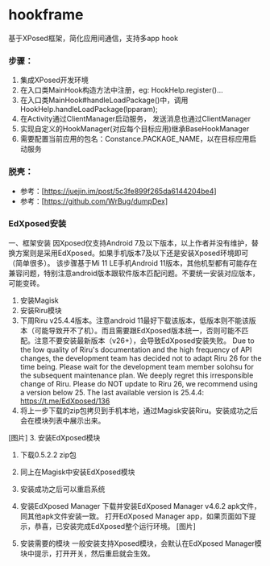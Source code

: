 # hookframe
基于XPosed框架，简化应用间通信，支持多app hook

### 步骤：
1. 集成XPosed开发环境
2. 在入口类MainHook构造方法中注册，eg: HookHelp.register()...
3. 在入口类MainHook#handleLoadPackage()中，调用HookHelp.handleLoadPackage(lpparam);
4. 在Activity通过ClientManager启动服务， 发送消息也通过ClientManager
5. 实现自定义的HookManager(对应每个目标应用)继承BaseHookManager
6. 需要配置当前应用的包名：Constance.PACKAGE_NAME，以在目标应用启动服务

### 脱壳：
+ 参考：[https://juejin.im/post/5c3fe899f265da6144204be4]
+ 参考：[https://github.com/WrBug/dumpDex]

### EdXposed安装
一、框架安装
因Xposed仅支持Android 7及以下版本，以上作者并没有维护，替换方案则是采用EdXposed。如果手机版本7及以下还是安装Xposed环境即可（简单很多）。
该步骤基于Mi 11 LE手机Android 11版本，其他机型都有可能存在兼容问题，特别注意android版本跟软件版本匹配问题。不要统一安装对应版本，可能变砖。
1. 安装Magisk
2. 安装Riru模块
  1. 下周Riru v25.4.4版本。注意android 11最好下载该版本，低版本则不能该版本（可能导致开不了机）。而且需要跟EdXposed版本统一，否则可能不匹配。注意不要安装最新版本（v26+），会导致EdXposed安装失败。
Due to the low quality of Riru's documentation and the high frequency of API changes, the development team has decided not to adapt Riru 26 for the time being. Please wait for the development team member solohsu for the subsequent maintenance plan. We deeply regret this irresponsible change of Riru.
Please do NOT update to Riru 26, we recommend using a version below 25. The last available version is 25.4.4: https://t.me/EdXposed/136
  2. 将上一步下载的zip包拷贝到手机本地，通过Magisk安装Riru。安装成功之后会在模块列表中展示出来。
  
[图片]
3. 安装EdXposed模块
  1. 下载0.5.2.2 zip包
  2. 同上在Magisk中安装EdXposed模块
  3. 安装成功之后可以重启系统
4. 安装EdXposed Manager
  下载并安装EdXposed Manager v4.6.2 apk文件，同其他apk文件安装一致。
  打开EdXposed Manager app，如果页面如下提示，恭喜，已安装完成EdXposed整个运行环境。
[图片]
  
5. 安装需要的模块
一般安装支持Xposed模块，会默认在EdXposed Manager模块中提示，打开开关，然后重启就会生效。
